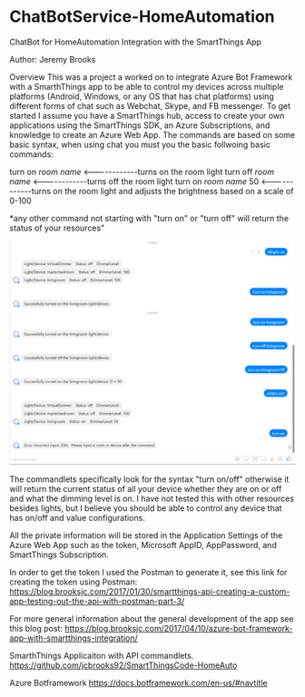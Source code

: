 # ChatBotService-HomeAutomation
ChatBot for HomeAutomation Integration with the SmartThings App

Author: Jeremy Brooks

Overview
This was a project a worked on to integrate Azure Bot Framework with a SmarthThings app to be able to control my devices across multiple platforms (Android, Windows, or any OS that has chat platforms) using different forms of chat such as Webchat, Skype, and FB messenger. To get started I assume you have a SmartThings hub, access to create your own applications using the SmartThings SDK, an Azure Subscriptions, and knowledge to create an Azure Web App. The commands are based on some basic syntax, when using chat you must you the basic follwoing basic commands:

turn on *room name*                <------------turns on the room light
turn off *room name*               <------------turns off the room light
turn on *room name* 50             <------------turns on the room light and adjusts the brightness based on a scale of 0-100

*any other command not starting with "turn on" or "turn off" will return the status of your resources"

![Alt text](/ExampleChat.PNG?raw=true "Optional Title")


The commandlets specifically look for the syntax "turn on/off" otherwise it will return the current status of all your device whether they are on or off and what the dimming level is on. I have not tested this with other resources besides lights, but I believe you should be able to control any device that has on/off and value configurations. 

All the private information will be stored in the Application Settings of the Azure Web App such as the token, Microsoft AppID, AppPassword, and SmartThings Subscription. 

In order to get the token I used the Postman to generate it, see this link for creating the token using Postman: https://blog.brooksjc.com/2017/01/30/smartthings-api-creating-a-custom-app-testing-out-the-api-with-postman-part-3/

For more general information about the general development of the app see this blog post:
https://blog.brooksjc.com/2017/04/10/azure-bot-framework-app-with-smartthings-integration/

SmarthThings Applicaiton with API commandlets.
https://github.com/jcbrooks92/SmartThingsCode-HomeAuto 

Azure Botframework
https://docs.botframework.com/en-us/#navtitle
